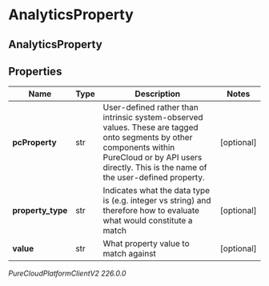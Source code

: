 # AnalyticsProperty

## AnalyticsProperty

## Properties

|Name | Type | Description | Notes|
|------------ | ------------- | ------------- | -------------|
| **pcProperty** | str | User-defined rather than intrinsic system-observed values. These are tagged onto segments by other components within PureCloud or by API users directly.  This is the name of the user-defined property. | [optional] |
| **property_type** | str | Indicates what the data type is (e.g. integer vs string) and therefore how to evaluate what would constitute a match | [optional] |
| **value** | str | What property value to match against | [optional] |



_PureCloudPlatformClientV2 226.0.0_
